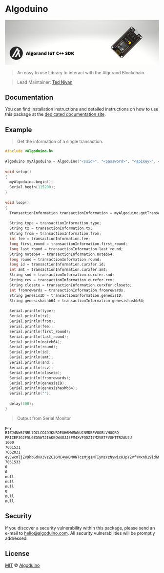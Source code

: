 # Algoduino

<p align="center">
    <img src="https://github.com/algoduino/assets/blob/master/banner.png" />
</p>

> An easy to use Library to interact with the Algorand Blockchain.

> Lead Maintainer: [Ted Nivan](https://github.com/TedNIVAN)

## Documentation

You can find installation instructions and detailed instructions on how to use this package at the [dedicated documentation site](https://algoduino.github.io/documentation/class_algoduino.html).

## Example

> Get the information of a single transaction.

```cpp
#include <Algoduino.h>

Algoduino myAlgoduino = Algoduino("<ssid>", "<password>", "<apiKey>", <network>);

void setup()
{
  myAlgoduino.begin();
  Serial.begin(115200);
}

void loop()
{
  TransactionInformation transactionInformation = myAlgoduino.getTransactionInformation("<txid>");

  String type = transactionInformation.type;
  String tx = transactionInformation.tx;
  String from = transactionInformation.from;
  int fee = transactionInformation.fee;
  long first_round = transactionInformation.first_round;
  long last_round = transactionInformation.last_round;
  String noteb64 = transactionInformation.noteb64;
  long round = transactionInformation.round;
  long id = transactionInformation.curxfer.id;
  int amt = transactionInformation.curxfer.amt;
  String snd = transactionInformation.curxfer.snd;
  String rcv = transactionInformation.curxfer.rcv;
  String closeto = transactionInformation.curxfer.closeto;
  int fromrewards = transactionInformation.fromrewards;
  String genesisID = transactionInformation.genesisID;
  String genesishashb64 = transactionInformation.genesishashb64;

  Serial.println(type);
  Serial.println(tx);
  Serial.println(from);
  Serial.println(fee);
  Serial.println(first_round);
  Serial.println(last_round);
  Serial.println(noteb64);
  Serial.println(round);
  Serial.println(id);
  Serial.println(amt);
  Serial.println(snd);
  Serial.println(rcv);
  Serial.println(closeto);
  Serial.println(fromrewards);
  Serial.println(genesisID);
  Serial.println(genesishashb64);
  Serial.println("");

  delay(500);
}
```

> Output from Serial Monitor

```
pay
BIZJ4NW67NRL7OCLCO4DJKURDEUH6MWMWNUCNMDBFVUOBLVHUQRQ
PRICEP3G2F5L6ZG5WTJIAKEQW4OJJ3FM4XVFQDZI7M2VBTFVUHTTR2AU2U
1000
7051531
7052031
eyJwcmljZV9hbGdvX3VzZCI6MC4yNDM0NTczMjg1NTIyMzYzNywicHJpY2VfYWxnb19idGMiOjAuMDAwMDI1Mzc4MTM1NTAzNzEyNDQ4LCJsYXN0X3RyYWRlX2F0IjoiMjAyMC0wNi0wM1QyMTo0ODo0NC4yM1oiLCJ0aW1lc3RhbXAiOiIyMDIwLTA2LTAzVDIxOjQ4OjU4LjIzMFoifQ==
7051533
0
0
null
null
null
0
null
null
```
## Security

If you discover a security vulnerability within this package, please send an e-mail to hello@algoduino.com. All security vulnerabilities will be promptly addressed.

## License

[MIT](LICENSE) © [Algoduino](https://www.algoduino.com/)
